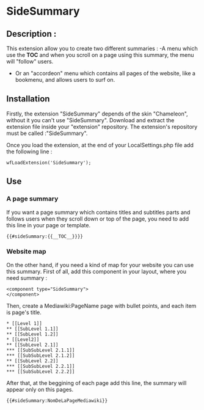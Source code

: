# SideSummary

## Description : 
This extension allow you to create two different summaries :
-A menu which use the __TOC__ and when you scroll on a page using this summary, the menu will "follow" users.
- Or an "accordeon" menu which contains all pages of the website, like a bookmenu, and allows users to surf on. 

## Installation 
Firstly, the extension "SideSummary" depends of the skin "Chameleon", without it you can't use "SideSummary".
Download and extract the extension file inside your "extension" repository. The extension's repository must be called :"SideSummary".

Once you load the extension, at the end of your LocalSettings.php file add the following line :

	wfLoadExtension('SideSummary');

## Use

### A page summary
If you want a page summary which contains titles and subtitles parts and follows users when they scroll down or top of the page, you need to add this line in your page or template. 

	{{#sideSummary:{{__TOC__}}}}


### Website map 
On the other hand, if you need a kind of map for your website you can use this summary. 
First of all, add this component in your layout, where you need summary :

	<component type="SideSummary"> 
	</component>
	
Then, create a Mediawiki:PageName page with bullet points, and each item is page's title.  

	* [[Level 1]]
	** [[SubLevel 1.1]]
	** [[SubLevel 1.2]]
	* [[Level2]]
	** [[SubLevel 2.1]]
	*** [[SubSubLevel 2.1.1]]
	*** [[SubSubLevel 2.1.2]]
	** [[SubLevel 2.2]]
	*** [[SubSubLevel 2.2.1]]
	*** [[SubSubLevel 2.2.2]]
	

After that, at the beggining of each page add this line, the summary will appear only on this pages.

	{{#sideSummary:NomDeLaPageMediawiki}}
	
	

